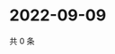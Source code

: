 # 2022-09-09

共 0 条

<!-- BEGIN WEIBO -->
<!-- 最后更新时间 Fri Sep 09 2022 06:18:02 GMT+0800 (China Standard Time) -->

<!-- END WEIBO -->
